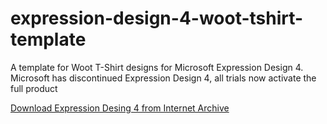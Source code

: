 # expression-design-4-woot-tshirt-template
A template for Woot T-Shirt designs for Microsoft Expression Design 4.
Microsoft has discontinued Expression Design 4, all trials now activate the full product

[Download Expression Desing 4 from Internet Archive](https://web.archive.org/web/20131207231023/http://download.microsoft.com/download/C/6/8/C6866D29-E373-4F3F-98F0-E80903E77852/Design_Trial_en.exe)
